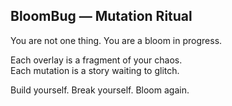 ## BloomBug — Mutation Ritual

You are not one thing. You are a bloom in progress.

Each overlay is a fragment of your chaos.  
Each mutation is a story waiting to glitch.

Build yourself. Break yourself. Bloom again.
